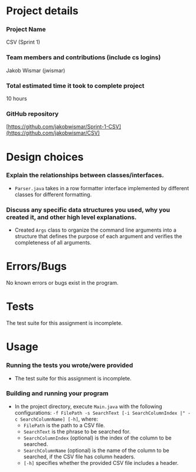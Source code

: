# Project details
### Project Name
CSV (Sprint 1)
### Team members and contributions (include cs logins)
Jakob Wismar (jwismar)
### Total estimated time it took to complete project
10 hours
### GitHub repository
[https://github.com/jakobwismar/Sprint-1-CSV](https://github.com/jakobwismar/CSV)
# Design choices
### Explain the relationships between classes/interfaces.
- ``Parser.java`` takes in a row formatter interface implemented by different classes for different formatting.
### Discuss any specific data structures you used, why you created it, and other high level explanations.
- Created ``Args`` class to organize the command line arguments into a structure that defines the purpose of each argument and verifies the completeness of all arguments.
# Errors/Bugs
No known errors or bugs exist in the program.
# Tests
The test suite for this assignment is incomplete.
# Usage
### Running the tests you wrote/were provided
- The test suite for this assignment is incomplete.
### Building and running your program
* In the project directory, execute ``Main.java`` with the following configurations: ``-f FilePath -s SearchText [-i SearchColumnIndex |" -c SearchColumnName] [-h]``, where:
  * ``FilePath`` is the path to a CSV file.
  * ``SearchText`` is the phrase to be searched for.
  * ``SearchColumnIndex`` (optional) is the index of the column to be searched.
  * ``SearchColumnName`` (optional) is the name of the column to be searched, if the CSV file has column headers.
  * ``[-h]`` specifies whether the provided CSV file includes a header.